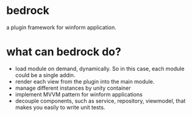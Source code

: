 # bedrock
a plugin framework for winform application. 

# what can bedrock do?
- load module on demand, dynamically. So in this case, each module could be a single addin.
- render each view from the plugin into the main module.
- manage different instances by unity container
- implement MVVM pattern for winform applications
- decouple components, such as service, repository, viewmodel, that makes you easily to write unit tests.
